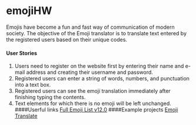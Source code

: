 # emojiHW

Emojis have become a fun and fast way of communication of modern society. The objective of the Emoji translator is to translate text entered by the registered users based on their unique codes.
#### User Stories
1. Users need to register on the website first by entering their name and e-mail address and creating their username and password.
2. Registered users can enter a string of words, numbers, and punctuation into a text box.
3. Registered users can see the emoji translation immediately after finishing typing the contents. 
4. Text elements for which there is no emoji will be left unchanged.
####Userful links
[Full Emoji List v12.0](https://unicode.org/emoji/charts/full-emoji-list.html)
####Example projects
[Emoji Translate](https://emojitranslate.com/)
